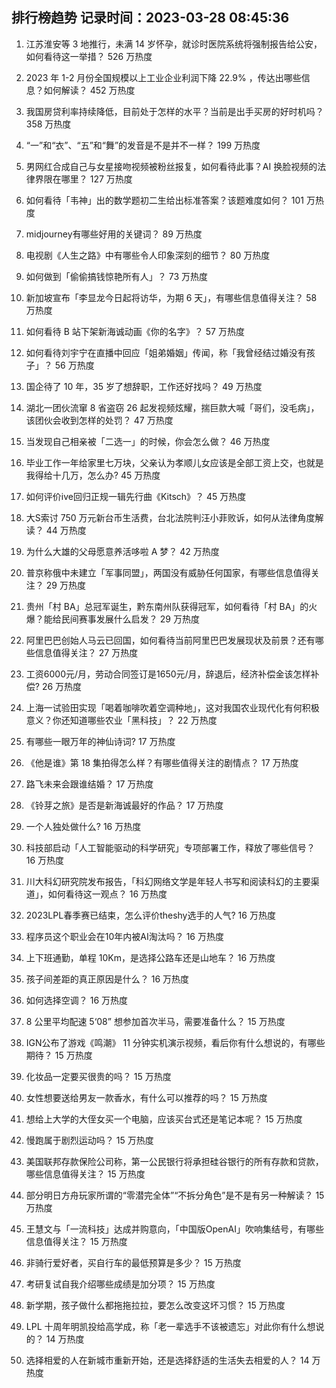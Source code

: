 
## 排行榜趋势 记录时间：2023-03-28 08:45:36
  
  1. 江苏淮安等 3 地推行，未满 14 岁怀孕，就诊时医院系统将强制报告给公安，如何看待这一举措？ 526 万热度
    
  2. 2023 年 1-2 月份全国规模以上工业企业利润下降 22.9% ，传达出哪些信息？如何解读？ 452 万热度
    
  3. 我国房贷利率持续降低，目前处于怎样的水平？当前是出手买房的好时机吗？ 358 万热度
    
  4. “一”和“衣”、“五”和“舞”的发音是不是并不一样？ 199 万热度
    
  5. 男网红合成自己与女星接吻视频被粉丝报复，如何看待此事？AI 换脸视频的法律界限在哪里？ 127 万热度
    
  6. 如何看待「韦神」出的数学题初二生给出标准答案？该题难度如何？ 101 万热度
    
  7. midjourney有哪些好用的关键词？ 89 万热度
    
  8. 电视剧《人生之路》中有哪些令人印象深刻的细节？ 80 万热度
    
  9. 如何做到「偷偷搞钱惊艳所有人」？ 73 万热度
    
  10. 新加坡宣布「李显龙今日起将访华，为期 6 天」，有哪些信息值得关注？ 58 万热度
    
  11. 如何看待 B 站下架新海诚动画《你的名字》？ 57 万热度
    
  12. 如何看待刘宇宁在直播中回应「姐弟婚姻」传闻，称「我曾经结过婚没有孩子」？ 56 万热度
    
  13. 国企待了 10 年，35 岁了想辞职，工作还好找吗？ 49 万热度
    
  14. 湖北一团伙流窜 8 省盗窃 26 起发视频炫耀，揣巨款大喊「哥们，没毛病」，该团伙会收到怎样的处罚？ 47 万热度
    
  15. 当发现自己相亲被「二选一」的时候，你会怎么做？ 46 万热度
    
  16. 毕业工作一年给家里七万块，父亲认为孝顺儿女应该是全部工资上交，也就是我得给十几万，怎么办? 45 万热度
    
  17. 如何评价ive回归正规一辑先行曲《Kitsch》？ 45 万热度
    
  18. 大S索讨 750 万元新台币生活费，台北法院判汪小菲败诉，如何从法律角度解读？ 44 万热度
    
  19. 为什么大雄的父母愿意养活哆啦 A 梦？ 42 万热度
    
  20. 普京称俄中未建立「军事同盟」，两国没有威胁任何国家，有哪些信息值得关注？ 29 万热度
    
  21. 贵州「村 BA」总冠军诞生，黔东南州队获得冠军，如何看待「村 BA」的火爆？能给民间赛事发展什么启发？ 29 万热度
    
  22. 阿里巴巴创始人马云已回国，如何看待当前阿里巴巴发展现状及前景？还有哪些信息值得关注？ 27 万热度
    
  23. 工资6000元/月，劳动合同签订是1650元/月，辞退后，经济补偿金该怎样补偿? 26 万热度
    
  24. 上海一试验田实现「喝着咖啡吹着空调种地」，这对我国农业现代化有何积极意义？你还知道哪些农业「黑科技」？ 22 万热度
    
  25. 有哪些一眼万年的神仙诗词? 17 万热度
    
  26. 《他是谁》第 18 集拍得怎么样？有哪些值得关注的剧情点？ 17 万热度
    
  27. 路飞未来会跟谁结婚？ 17 万热度
    
  28. 《铃芽之旅》是否是新海诚最好的作品？ 17 万热度
    
  29. 一个人独处做什么? 16 万热度
    
  30. 科技部启动「人工智能驱动的科学研究」专项部署工作，释放了哪些信号？ 16 万热度
    
  31. 川大科幻研究院发布报告，「科幻网络文学是年轻人书写和阅读科幻的主要渠道」，如何看待这一观点？ 16 万热度
    
  32. 2023LPL春季赛已结束，怎么评价theshy选手的人气? 16 万热度
    
  33. 程序员这个职业会在10年内被AI淘汰吗？ 16 万热度
    
  34. 上下班通勤，单程 10Km，是选择公路车还是山地车？ 16 万热度
    
  35. 孩子间差距的真正原因是什么？ 16 万热度
    
  36. 如何选择空调？ 16 万热度
    
  37. 8 公里平均配速 5‘08” 想参加首次半马，需要准备什么？ 15 万热度
    
  38. IGN公布了游戏《鸣潮》 11 分钟实机演示视频，看后你有什么想说的，有哪些期待？ 15 万热度
    
  39. 化妆品一定要买很贵的吗？ 15 万热度
    
  40. 女性想要送给男友一款香水，有什么可以推荐的吗？ 15 万热度
    
  41. 想给上大学的大侄女买一个电脑，应该买台式还是笔记本呢？ 15 万热度
    
  42. 慢跑属于剧烈运动吗？ 15 万热度
    
  43. 美国联邦存款保险公司称，第一公民银行将承担硅谷银行的所有存款和贷款，哪些信息值得关注？ 15 万热度
    
  44. 部分明日方舟玩家所谓的“零潜完全体”“不拆分角色”是不是有另一种解读？ 15 万热度
    
  45. 王慧文与「一流科技」达成并购意向，「中国版OpenAI」吹响集结号，有哪些信息值得关注？ 15 万热度
    
  46. 非骑行爱好者，买自行车的最低预算是多少？ 15 万热度
    
  47. 考研复试自我介绍哪些成绩是加分项？ 15 万热度
    
  48. 新学期，孩子做什么都拖拖拉拉，要怎么改变这坏习惯？ 15 万热度
    
  49. LPL 十周年明凯投给高学成，称「老一辈选手不该被遗忘」对此你有什么想说的？ 14 万热度
    
  50. 选择相爱的人在新城市重新开始，还是选择舒适的生活失去相爱的人？ 14 万热度
    